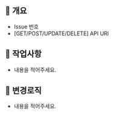 ## 📌 개요
- Issue 번호
- [GET/POST/UPDATE/DELETE] API URI

## 📝 작업사항
- 내용을 적어주세요.

## 📣 변경로직
- 내용을 적어주세요.